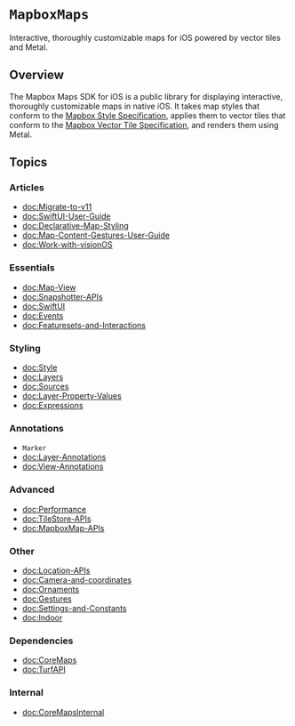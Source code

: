 # ``MapboxMaps``

Interactive, thoroughly customizable maps for iOS powered by vector tiles and Metal.

## Overview

The Mapbox Maps SDK for iOS is a public library for displaying interactive, thoroughly customizable maps in native iOS. It takes map styles that conform to the [Mapbox Style Specification](https://docs.mapbox.com/mapbox-gl-js/style-spec/), applies them to vector tiles that conform to the [Mapbox Vector Tile Specification](https://github.com/mapbox/vector-tile-spec), and renders them using Metal.


## Topics

### Articles
- <doc:Migrate-to-v11>
- <doc:SwiftUI-User-Guide>
- <doc:Declarative-Map-Styling>
- <doc:Map-Content-Gestures-User-Guide>
- <doc:Work-with-visionOS>

### Essentials
- <doc:Map-View>
- <doc:Snapshotter-APIs>
- <doc:SwiftUI>
- <doc:Events>
- <doc:Featuresets-and-Interactions>

### Styling
- <doc:Style>
- <doc:Layers>
- <doc:Sources>
- <doc:Layer-Property-Values>
- <doc:Expressions>


### Annotations
- ``Marker``
- <doc:Layer-Annotations>
- <doc:View-Annotations>

### Advanced
- <doc:Performance>
- <doc:TileStore-APIs>
- <doc:MapboxMap-APIs>

### Other
- <doc:Location-APIs>
- <doc:Camera-and-coordinates>
- <doc:Ornaments>
- <doc:Gestures>
- <doc:Settings-and-Constants>
- <doc:Indoor>


### Dependencies
- <doc:CoreMaps>
- <doc:TurfAPI>

### Internal
- <doc:CoreMapsInternal>
